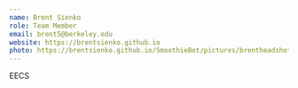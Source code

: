 ```yaml
---
name: Brent Sienko
role: Team Member
email: brent5@berkeley.edu
website: https://brentsienko.github.io
photo: https://brentsienko.github.io/SmoothieBot/pictures/brentheadshot.png
---
```


EECS
